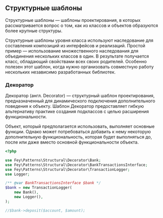 ## Структурные шаблоны

Структурные шаблоны — шаблоны проектирования, в которых рассматривается вопрос о том, как из классов и объектов образуются более крупные структуры.

Структурные шаблоны уровня класса используют наследование для составления композиций из интерфейсов и реализаций. Простой пример — использование множественного наследования для объединения нескольких классов в один. В результате получается класс, обладающий свойствами всех своих родителей. Особенно полезен этот шаблон, когда нужно организовать совместную работу нескольких независимо разработанных библиотек.

### Декоратор

Декоратор (англ. Decorator) — структурный шаблон проектирования, предназначенный для динамического подключения дополнительного поведения к объекту. Шаблон Декоратор предоставляет гибкую альтернативу практике создания подклассов с целью расширения функциональности.


Объект, который предполагается использовать, выполняет основные функции. Однако может потребоваться добавить к нему некоторую дополнительную функциональность, которая будет выполняться до, после или даже вместо основной функциональности объекта.

```php
<?php

use Fey\Patterns\Structural\Decorator\Bank;
use Fey\Patterns\Structural\Decorator\BankTransactionsInterface;
use Fey\Patterns\Structural\Decorator\TransactionLogger;
use Logger;

/** @var BankTransactionsInterface $bank */
$bank = new TransactionLogger(
    new Bank(),
    new Logger(),
);

//$bank->deposit($account, $amount);
```